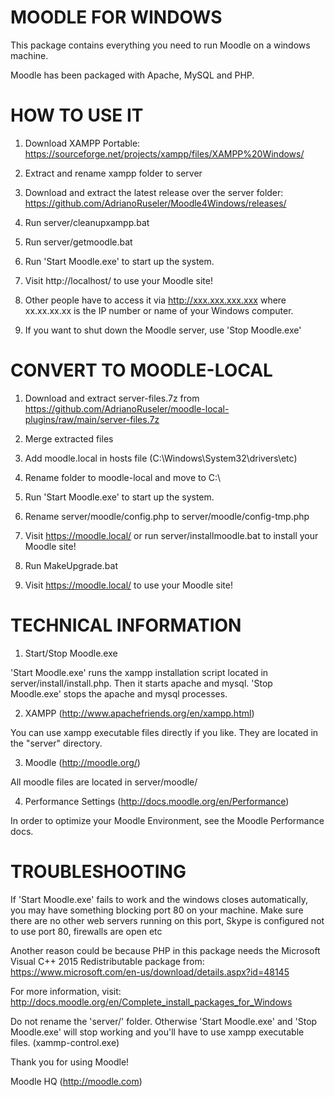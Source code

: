MOODLE FOR WINDOWS 
==================

This package contains everything you need to run Moodle on a windows machine.

Moodle has been packaged with Apache, MySQL and PHP.




HOW TO USE IT
=============

1. Download XAMPP Portable: https://sourceforge.net/projects/xampp/files/XAMPP%20Windows/

2. Extract and rename xampp folder to server

3. Download and extract the latest release over the server folder: https://github.com/AdrianoRuseler/Moodle4Windows/releases/

4. Run server/cleanupxampp.bat

5. Run server/getmoodle.bat

6. Run 'Start Moodle.exe' to start up the system.

7. Visit http://localhost/ to use your Moodle site!

8. Other people have to access it via http://xxx.xxx.xxx.xxx where
   xx.xx.xx.xx is the IP number or name of your Windows computer.

9. If you want to shut down the Moodle server, use 'Stop Moodle.exe'


CONVERT TO MOODLE-LOCAL
=============

1. Download and extract server-files.7z from https://github.com/AdrianoRuseler/moodle-local-plugins/raw/main/server-files.7z

2. Merge extracted files

3. Add moodle.local in hosts file (C:\Windows\System32\drivers\etc)

4. Rename folder to moodle-local and move to C:\

5. Run 'Start Moodle.exe' to start up the system.

6. Rename server/moodle/config.php to server/moodle/config-tmp.php

6. Visit https://moodle.local/ or run server/installmoodle.bat to install your Moodle site!

7. Run MakeUpgrade.bat

8. Visit https://moodle.local/ to use your Moodle site!


TECHNICAL INFORMATION
=====================

1. Start/Stop Moodle.exe

'Start Moodle.exe' runs the xampp installation script
located in server/install/install.php. Then it starts apache and mysql.
'Stop Moodle.exe' stops the apache and mysql processes.


2. XAMPP (http://www.apachefriends.org/en/xampp.html)

You can use xampp executable files directly if you like.  They are 
located in the "server" directory. 
 

3. Moodle (http://moodle.org/)

All moodle files are located in server/moodle/


4. Performance Settings (http://docs.moodle.org/en/Performance)

In order to optimize your Moodle Environment, see the Moodle Performance docs. 




TROUBLESHOOTING
===============

If 'Start Moodle.exe' fails to work and the windows closes automatically, 
you may have something blocking port 80 on your machine.  Make sure there
are no other web servers running on this port, Skype is configured not 
to use port 80, firewalls are open etc

Another reason could be because PHP in this package needs the Microsoft
Visual C++ 2015 Redistributable package from:
https://www.microsoft.com/en-us/download/details.aspx?id=48145

For more information, visit:
http://docs.moodle.org/en/Complete_install_packages_for_Windows

Do not rename the 'server/' folder. Otherwise 'Start Moodle.exe' and 
'Stop Moodle.exe' will stop working and you'll have to use xampp 
executable files. (xammp-control.exe)



Thank you for using Moodle!

Moodle HQ (http://moodle.com)

